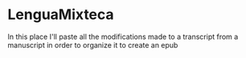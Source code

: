 # LenguaMixteca
In this place I'll paste all the modifications made to a transcript from a manuscript in order to organize it to create an epub
